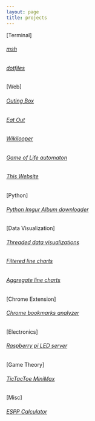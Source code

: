 ```yaml
---
layout: page
title: projects
---
```


<div class="project-container">

[Terminal]
###### [msh](https://github.com/kartikanand/msh)
###### [dotfiles](https://github.com/kartikanand/dotfiles)

[Web]
###### [Outing Box](https://github.com/kartikanand/outing-box)
###### [Eat Out](https://github.com/kartikanand/eat-out)
###### [Wikilooper](https://github.com/kartikanand/wikilooper)
###### [Game of Life automaton](https://github.com/kartikanand/game-of-life)
###### [This Website](https://github.com/kartikanand/kartikanand.github.io)

[Python]
###### [Python Imgur Album downloader](https://github.com/kartikanand/imgur-downloader)

[Data Visualization]
###### [Threaded data visualizations](https://github.com/kartikanand/threaded-data-vis)
###### [Filtered line charts](https://github.com/kartikanand/filtered-line-charts)
###### [Aggregate line charts](https://github.com/kartikanand/aggregate-line-charts)

[Chrome Extension]
###### [Chrome bookmarks analyzer](https://github.com/kartikanand/chrome-bookmarks-analyzer)

[Electronics]
###### [Raspberry pi LED server](https://github.com/kartikanand/raspi-led-server)

[Game Theory]
###### [TicTacToe MiniMax](https://github.com/kartikanand/tictactoe)

[Misc]
###### [ESPP Calculator](https://github.com/kartikanand/espp)

</div>
